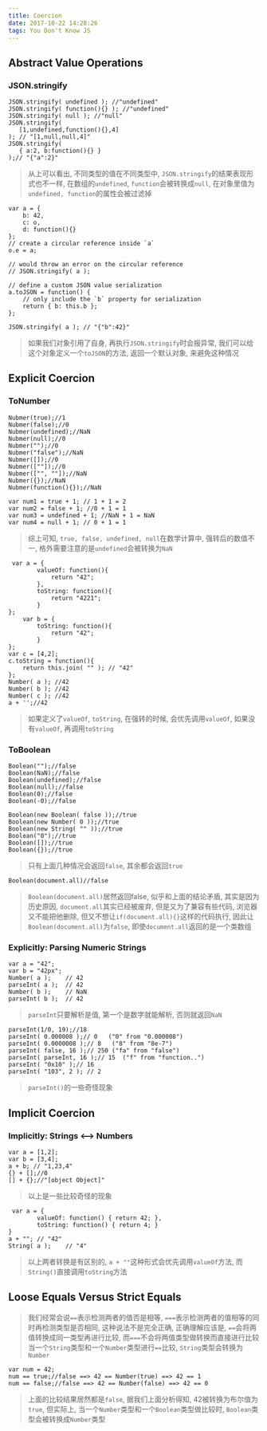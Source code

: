 ```yaml
---
title: Coercion
date: 2017-10-22 14:28:26
tags: You Don't Know JS
---
```

## Abstract Value Operations
### JSON.stringify
```
JSON.stringify( undefined ); //"undefined"
JSON.stringify( function(){} ); //"undefined"
JSON.stringify( null ); //"null"
JSON.stringify(
   [1,undefined,function(){},4]
); // "[1,null,null,4]"
JSON.stringify(
   { a:2, b:function(){} }
);// "{"a":2}"

```
> 从上可以看出, 不同类型的值在不同类型中, `JSON.stringify`的结果表现形式也不一样, 在数组的`undefined`, `function`会被转换成`null`, 在对象里值为`undefined, function`的属性会被过滤掉

```
var a = { 
	b: 42,
	c: o,
    d: function(){}
};
// create a circular reference inside `a`
o.e = a;

// would throw an error on the circular reference
// JSON.stringify( a );

// define a custom JSON value serialization
a.toJSON = function() {
    // only include the `b` property for serialization
    return { b: this.b };
};

JSON.stringify( a ); // "{"b":42}"
```
> 如果我们对象引用了自身, 再执行`JSON.stringify`时会报异常, 我们可以给这个对象定义一个`toJSON`的方法, 返回一个默认对象, 来避免这种情况

## Explicit Coercion
### ToNumber
```
Nubmer(true);//1
Nubmer(false);//0
Nubmer(undefined);//NaN
Nubmer(null);//0
Nubmer("");//0
Nubmer("false");//NaN
Nubmer([]);//0
Nubmer([""]);//0
Nubmer(["", ""]);//NaN
Nubmer({});//NaN
Nubmer(function(){});//NaN

var num1 = true + 1; // 1 + 1 = 2
var num2 = false + 1; //0 + 1 = 1
var num3 = undefined + 1; //NaN + 1 = NaN
var num4 = null + 1; // 0 + 1 = 1
```
> 综上可知, `true, false, undefined, null`在数学计算中, 强转后的数值不一, 格外需要注意的是`undefined`会被转换为`NaN`

```
 var a = {
        valueOf: function(){
            return "42";
        },
        toString: function(){
            return "4221";
        }
};
    var b = {
        toString: function(){
            return "42";
        }
};
var c = [4,2];
c.toString = function(){
    return this.join( "" ); // "42"
};
Number( a ); //42
Number( b ); //42
Number( c ); //42
a + '';//42
```
> 如果定义了`valueOf`, `toString`, 在强转的时候, 会优先调用`valueOf`, 如果没有`valueOf`, 再调用`toString`

### ToBoolean
```
Boolean("");//false
Boolean(NaN);//false
Boolean(undefined);//false
Boolean(null);//false
Boolean(0);//false
Boolean(-0);//false

Boolean(new Boolean( false ));//true
Boolean(new Number( 0 ));//true
Boolean(new String( "" ));//true
Boolean("0");//true
Boolean([]);//true
Boolean({});//true
```
> 只有上面几种情况会返回`false`, 其余都会返回`true`

```
Boolean(document.all)//false
```
> `Boolean(document.all)`居然返回false, 似乎和上面的结论矛盾, 其实是因为历史原因, `document.all`其实已经被废弃, 但是又为了兼容有些代码, 浏览器又不能把他删除, 但又不想让`if(document.all){}`这样的代码执行, 因此让`Boolean(document.all)`为`false`, 即使`document.all`返回的是一个类数组

### Explicitly: Parsing Numeric Strings
```
var a = "42";
var b = "42px";
Number( a );    // 42
parseInt( a );  // 42
Number( b );    // NaN
parseInt( b );  // 42
```
> `parseInt`只要解析是值, 第一个是数字就能解析, 否则就返回`NaN`

```
parseInt(1/0, 19);//18
parseInt( 0.000008 );// 0   ("0" from "0.000008")
parseInt( 0.0000008 );// 8   ("8" from "8e-7")
parseInt( false, 16 );// 250 ("fa" from "false")
parseInt( parseInt, 16 );// 15  ("f" from "function..")
parseInt( "0x10" );// 16
parseInt( "103", 2 ); // 2

```
> `parseInt()`的一些奇怪现象

## Implicit Coercion
### Implicitly: Strings <--> Numbers
```
var a = [1,2];
var b = [3,4];
a + b; // "1,23,4"
{} + [];//0
[] + {};//"[object Object]"
```
> 以上是一些比较奇怪的现象

```
 var a = {
        valueOf: function() { return 42; },
        toString: function() { return 4; }
}
a + ""; // "42"
String( a );    // "4"
```
> 以上两者转换是有区别的, `a + ""`这种形式会优先调用`valueOf`方法, 而`String()`直接调用`toString`方法

## Loose Equals Versus Strict Equals
> 我们经常会说`==`表示检测两者的值否是相等, `===`表示检测两者的值相等的同时再检测类型是否相同, 这种说法不是完全正确, 正确理解应该是, `==`会将两值转换成同一类型再进行比较, 而`===`不会将两值类型做转换而直接进行比较
> 当一个`String`类型和一个`Number`类型进行`==`比较, `String`类型会转换为`Number`

```
var num = 42;
num == true;//false ==> 42 == Number(true) ==> 42 == 1
num == false;//false ==> 42 == Number(false) ==> 42 == 0
```
> 上面的比较结果居然都是`false`, 据我们上面分析得知, 42被转换为布尔值为`true`, 但实际上, 当一个`Number`类型和一个`Boolean`类型做比较时, `Boolean`类型会被转换成`Number`类型